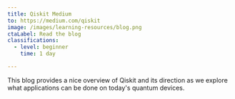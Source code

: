 ```yaml
---
title: Qiskit Medium
to: https://medium.com/qiskit
image: /images/learning-resources/blog.png
ctaLabel: Read the blog
classifications:
  - level: beginner
    time: 1 day

---
```

This blog provides a nice overview of Qiskit and its direction as we explore what applications can be done on today's quantum devices.
